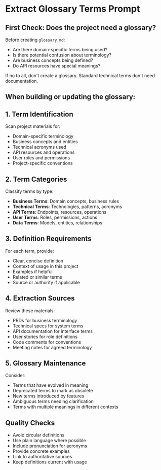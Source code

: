 # Extract Glossary Terms Prompt

## First Check: Does the project need a glossary?
Before creating `glossary.md`:
- Are there domain-specific terms being used?
- Is there potential confusion about terminology?
- Are business concepts being defined?
- Do API resources have special meanings?

If no to all, don't create a glossary. Standard technical terms don't need documentation.

## When building or updating the glossary:

## 1. Term Identification
Scan project materials for:
- Domain-specific terminology
- Business concepts and entities
- Technical acronyms used
- API resources and operations
- User roles and permissions
- Project-specific conventions

## 2. Term Categories
Classify terms by type:
- **Business Terms**: Domain concepts, business rules
- **Technical Terms**: Technologies, patterns, acronyms
- **API Terms**: Endpoints, resources, operations
- **User Terms**: Roles, permissions, actions
- **Data Terms**: Models, entities, relationships

## 3. Definition Requirements
For each term, provide:
- Clear, concise definition
- Context of usage in this project
- Examples if helpful
- Related or similar terms
- Source or authority if applicable

## 4. Extraction Sources
Review these materials:
- PRDs for business terminology
- Technical specs for system terms
- API documentation for interface terms
- User stories for role definitions
- Code comments for conventions
- Meeting notes for agreed terminology

## 5. Glossary Maintenance
Consider:
- Terms that have evolved in meaning
- Deprecated terms to mark as obsolete
- New terms introduced by features
- Ambiguous terms needing clarification
- Terms with multiple meanings in different contexts

## Quality Checks
- Avoid circular definitions
- Use plain language where possible
- Include pronunciation for acronyms
- Provide concrete examples
- Link to authoritative sources
- Keep definitions current with usage